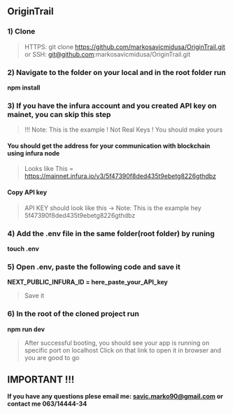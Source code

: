 ## OriginTrail

### 1) Clone
 
>  HTTPS: git clone https://github.com/markosavicmidusa/OriginTrail.git 
>  or
>   SSH: git@github.com:markosavicmidusa/OriginTrail.git

### 2) Navigate to the folder on your local and in the root folder run
**npm install**
   
### 3) If you have the infura account and you created API key on mainet, you can skip this step
>  !!! Note: This is the example ! Not Real Keys ! You should make yours

#### You should get the address for your communication with blockchain using infura node 
>  Looks like This = https://mainnet.infura.io/v3/5f47390f8ded435t9ebetg8226gthdbz
#### Copy API key
>  API KEY should look like this  -> Note: This is the example hey 5f47390f8ded435t9ebetg8226gthdbz

### 4) Add the .env file in the same folder(root folder) by runing
**touch .env**

### 5) Open .env, paste the following code and save it
**NEXT_PUBLIC_INFURA_ID = here_paste_your_API_key**
>  Save it

### 6) In the root of the cloned project run
**npm run dev**
>  After successful booting, you should see your app is running on specific port on localhost
>  Click on that link to open it in browser and you are good to go

## IMPORTANT !!! 
 **If you have any questions plese email me: savic.marko90@gmail.com or contact me 063/14444-34**


